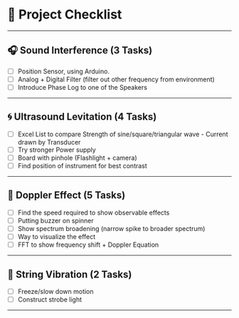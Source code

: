 # 🚀 Project Checklist

---

## 🎧 Sound Interference (3 Tasks)
- [ ] Position Sensor, using Arduino.
- [ ] Analog + Digital Filter (filter out other frequency from environment)
- [ ] Introduce Phase Log to one of the Speakers

---

## 🌀 Ultrasound Levitation (4 Tasks)
- [ ] Excel List to compare Strength of sine/square/triangular wave - Current drawn by Transducer
- [ ] Try stronger Power supply
- [ ] Board with pinhole (Flashlight + camera)
- [ ] Find position of instrument for best contrast

---

## 📡 Doppler Effect (5 Tasks)
- [ ] Find the speed required to show observable effects
- [ ] Putting buzzer on spinner
- [ ] Show spectrum broadening (narrow spike to broader spectrum)
- [ ] Way to visualize the effect
- [ ] FFT to show frequency shift + Doppler Equation

---

## 🎸 String Vibration (2 Tasks)
- [ ] Freeze/slow down motion
- [ ] Construct strobe light

---
